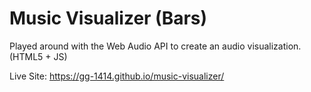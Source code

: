 # Music Visualizer (Bars)
Played around with the Web Audio API to create an audio visualization. (HTML5 + JS)

Live Site: https://gg-1414.github.io/music-visualizer/
